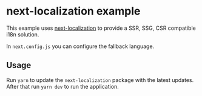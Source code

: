 # next-localization example

This example uses [next-localization](https://github.com/StarpTech/next-localization) to provide a SSR, SSG, CSR compatible i18n solution.

In `next.config.js` you can configure the fallback language.

## Usage

Run `yarn` to update the `next-localization` package with the latest updates. After that run `yarn dev` to run the application.

